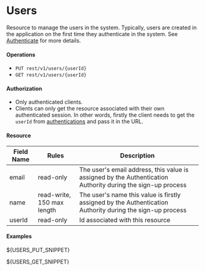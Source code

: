 Users
======
Resource to manage the users in the system. Typically, users are created in the application on the first time they authenticate in the system. See [Authenticate][1] for more details.

#### Operations
* `PUT rest/v1/users/{userId}`
* `GET rest/v1/users/{userId}`

#### Authorization
* Only authenticated clients.
* Clients can only get the resource associated with their own authenticated session. In other words, firstly the client needs to get the `userId` from [authentications][2] and pass it in the URL. 

#### Resource
| Field Name | Rules | Description |
| ---------- | ----- | ----------- |
email | read-only | The user's email address, this value is assigned by the Authentication Authority during the sign-up process
name | read-write, 150 max length | The user's name this value is firstly assigned by the Authentication Authority during the sign-up process
userId | read-only | Id associated with this resource

#### Examples
${USERS_PUT_SNIPPET}

${USERS_GET_SNIPPET}

[1]: authenticate.md
[2]: authentications.md